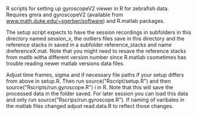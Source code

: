 R scripts for setting up gyroscopeV2 viewer in R for zebrafish data. Requires gmra and gyroscopeV2 (available from www.math.duke.edu/~sgerber/software) and R.matlab packages. 

The setup script expects to have the session recordings in subfolders in this directory named session_x, the outliers files save in this directory and the reference stacks in  saved in a subfolder reference_stacks and name dreferenceX.mat.
Note that you might need to resave the reference stacks from matlb witha different version number since R.matlab csometimes has trouble reading newer matlab versions data files.

Adjust time frames, sigma and if necessary file paths if your setup differs from above in setup.R. Then run source("Rscript/setup.R") and then source("Rscripts/run.gyroscope.R") i in R. Note that this will save the processed data in the folder saved. For later session you can load this data and only  run  source("Rscrips/run.gyroscope.R").
If naming of varibales in the matlab files changed adjust read.data.R to reflect those changes. 
